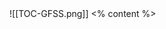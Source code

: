 <grid drag="100 100" drop="0 0" class="fullImage">
![[TOC-GFSS.png]]
</grid>

<grid class="content" drag="40 80" drop="30 10"   align="center"   style="z-index: 999;" justify-content="center">
<% content %>
</grid>